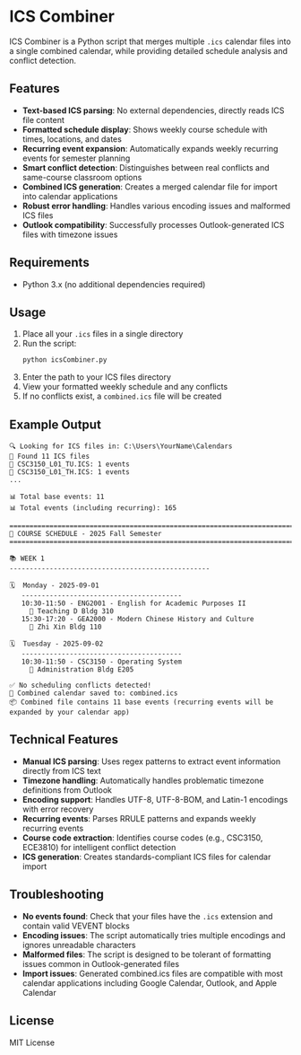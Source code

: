 # ICS Combiner

ICS Combiner is a Python script that merges multiple `.ics` calendar files into a single combined calendar, while providing detailed schedule analysis and conflict detection.

## Features
- **Text-based ICS parsing**: No external dependencies, directly reads ICS file content
- **Formatted schedule display**: Shows weekly course schedule with times, locations, and dates
- **Recurring event expansion**: Automatically expands weekly recurring events for semester planning
- **Smart conflict detection**: Distinguishes between real conflicts and same-course classroom options
- **Combined ICS generation**: Creates a merged calendar file for import into calendar applications
- **Robust error handling**: Handles various encoding issues and malformed ICS files
- **Outlook compatibility**: Successfully processes Outlook-generated ICS files with timezone issues

## Requirements
- Python 3.x (no additional dependencies required)

## Usage
1. Place all your `.ics` files in a single directory
2. Run the script:
   ```bash
   python icsCombiner.py
   ```
3. Enter the path to your ICS files directory
4. View your formatted weekly schedule and any conflicts
5. If no conflicts exist, a `combined.ics` file will be created

## Example Output

```
🔍 Looking for ICS files in: C:\Users\YourName\Calendars
📂 Found 11 ICS files
📄 CSC3150_L01_TU.ICS: 1 events
📄 CSC3150_L01_TH.ICS: 1 events
...

📊 Total base events: 11
📊 Total events (including recurring): 165

================================================================================
📅 COURSE SCHEDULE - 2025 Fall Semester
================================================================================

📚 WEEK 1
--------------------------------------------------

🗓️  Monday - 2025-09-01
   ----------------------------------------
   10:30-11:50 - ENG2001 - English for Academic Purposes II
     📍 Teaching D Bldg 310
   15:30-17:20 - GEA2000 - Modern Chinese History and Culture
     📍 Zhi Xin Bldg 110

🗓️  Tuesday - 2025-09-02
   ----------------------------------------
   10:30-11:50 - CSC3150 - Operating System
     📍 Administration Bldg E205

✅ No scheduling conflicts detected!
💾 Combined calendar saved to: combined.ics
📦 Combined file contains 11 base events (recurring events will be expanded by your calendar app)
```

## Technical Features
- **Manual ICS parsing**: Uses regex patterns to extract event information directly from ICS text
- **Timezone handling**: Automatically handles problematic timezone definitions from Outlook
- **Encoding support**: Handles UTF-8, UTF-8-BOM, and Latin-1 encodings with error recovery
- **Recurring events**: Parses RRULE patterns and expands weekly recurring events
- **Course code extraction**: Identifies course codes (e.g., CSC3150, ECE3810) for intelligent conflict detection
- **ICS generation**: Creates standards-compliant ICS files for calendar import

## Troubleshooting
- **No events found**: Check that your files have the `.ics` extension and contain valid VEVENT blocks
- **Encoding issues**: The script automatically tries multiple encodings and ignores unreadable characters
- **Malformed files**: The script is designed to be tolerant of formatting issues common in Outlook-generated files
- **Import issues**: Generated combined.ics files are compatible with most calendar applications including Google Calendar, Outlook, and Apple Calendar

## License
MIT License
